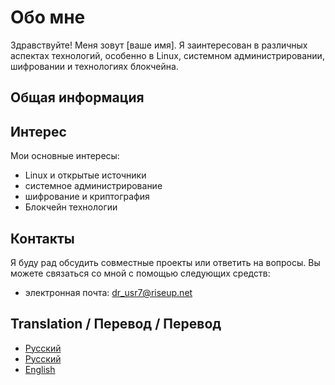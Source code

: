 # Обо мне

Здравствуйте! Меня зовут [ваше имя]. Я заинтересован в различных аспектах технологий, особенно в Linux, системном администрировании, шифровании и технологиях блокчейна.

## Общая информация



## Интерес

Мои основные интересы:

- Linux и открытые источники
- системное администрирование
- шифрование и криптография
- Блокчейн технологии

## Контакты

Я буду рад обсудить совместные проекты или ответить на вопросы. Вы можете связаться со мной с помощью следующих средств:

- электронная почта: dr_usr7@riseup.net


## Translation / Перевод / Перевод

- [Русский](./README-ru.md)
- [Русский](./README-ru.md)
- [English](./README.md)
